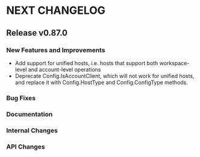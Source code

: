# NEXT CHANGELOG

## Release v0.87.0

### New Features and Improvements
* Add support for unified hosts, i.e. hosts that support both workspace-level and account-level operations
* Deprecate Config.IsAccountClient, which will not work for unified hosts, and replace it with Config.HostType and Config.ConfigType methods.

### Bug Fixes

### Documentation

### Internal Changes

### API Changes

